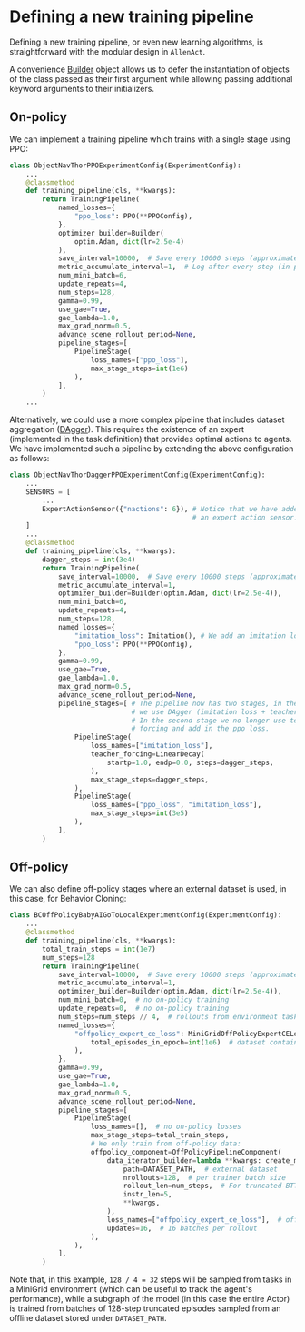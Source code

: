 # Defining a new training pipeline

Defining a new training pipeline, or even new learning algorithms, is straightforward with the modular design in
`AllenAct`.

A convenience [Builder](/api/utils/experiment_utils#builder) object allows us to defer the instantiation
of objects of the class passed as their first argument while allowing passing additional keyword arguments to their
initializers.

## On-policy

We can implement a training pipeline which trains with a single stage using PPO:
```python
class ObjectNavThorPPOExperimentConfig(ExperimentConfig):
    ...
    @classmethod
    def training_pipeline(cls, **kwargs):
        return TrainingPipeline(
            named_losses={
                "ppo_loss": PPO(**PPOConfig),
            },
            optimizer_builder=Builder(
                optim.Adam, dict(lr=2.5e-4)
            ),
            save_interval=10000,  # Save every 10000 steps (approximately)
            metric_accumulate_interval=1,  # Log after every step (in practice after every rollout)
            num_mini_batch=6,
            update_repeats=4,
            num_steps=128,
            gamma=0.99,
            use_gae=True,
            gae_lambda=1.0,
            max_grad_norm=0.5,
            advance_scene_rollout_period=None,
            pipeline_stages=[
                PipelineStage(
                    loss_names=["ppo_loss"],
                    max_stage_steps=int(1e6)
                ),
            ],
        )
    ...
```

Alternatively, we could use a more complex pipeline that includes dataset aggregation
([DAgger](https://www.cs.cmu.edu/~sross1/publications/Ross-AIStats11-NoRegret.pdf)). This requires the existence of an
expert (implemented in the task definition) that provides optimal actions to agents. We have implemented such a 
pipeline by extending the above configuration as follows:
```python
class ObjectNavThorDaggerPPOExperimentConfig(ExperimentConfig):
    ...
    SENSORS = [
        ...
        ExpertActionSensor({"nactions": 6}), # Notice that we have added
                                             # an expert action sensor.
    ]
    ...
    @classmethod
    def training_pipeline(cls, **kwargs):
        dagger_steps = int(3e4)
        return TrainingPipeline(
            save_interval=10000,  # Save every 10000 steps (approximately)
            metric_accumulate_interval=1,
            optimizer_builder=Builder(optim.Adam, dict(lr=2.5e-4)),
            num_mini_batch=6,
            update_repeats=4,
            num_steps=128,
            named_losses={
                "imitation_loss": Imitation(), # We add an imitation loss.
                "ppo_loss": PPO(**PPOConfig),
            },
            gamma=0.99,
            use_gae=True,
            gae_lambda=1.0,
            max_grad_norm=0.5,
            advance_scene_rollout_period=None,
            pipeline_stages=[ # The pipeline now has two stages, in the first
                              # we use DAgger (imitation loss + teacher forcing).
                              # In the second stage we no longer use teacher
                              # forcing and add in the ppo loss.
                PipelineStage(
                    loss_names=["imitation_loss"],
                    teacher_forcing=LinearDecay(
                        startp=1.0, endp=0.0, steps=dagger_steps,
                    ),
                    max_stage_steps=dagger_steps,
                ),
                PipelineStage(
                    loss_names=["ppo_loss", "imitation_loss"],
                    max_stage_steps=int(3e5)
                ),
            ],
        )
``` 

## Off-policy

We can also define off-policy stages where an external dataset is used, in this case, for Behavior Cloning: 

```python
class BCOffPolicyBabyAIGoToLocalExperimentConfig(ExperimentConfig):
    ...
    @classmethod
    def training_pipeline(cls, **kwargs):
        total_train_steps = int(1e7)
        num_steps=128
        return TrainingPipeline(
            save_interval=10000,  # Save every 10000 steps (approximately)
            metric_accumulate_interval=1,
            optimizer_builder=Builder(optim.Adam, dict(lr=2.5e-4)),
            num_mini_batch=0,  # no on-policy training
            update_repeats=0,  # no on-policy training
            num_steps=num_steps // 4,  # rollouts from environment tasks
            named_losses={
                "offpolicy_expert_ce_loss": MiniGridOffPolicyExpertCELoss(
                    total_episodes_in_epoch=int(1e6)  # dataset contains 1M episodes
                ),
            },
            gamma=0.99,
            use_gae=True,
            gae_lambda=1.0,
            max_grad_norm=0.5,
            advance_scene_rollout_period=None,
            pipeline_stages=[
                PipelineStage(
                    loss_names=[],  # no on-policy losses
                    max_stage_steps=total_train_steps,
                    # We only train from off-policy data:
                    offpolicy_component=OffPolicyPipelineComponent(
                        data_iterator_builder=lambda **kwargs: create_minigrid_offpolicy_data_iterator(
                            path=DATASET_PATH,  # external dataset
                            nrollouts=128,  # per trainer batch size
                            rollout_len=num_steps,  # For truncated-BTT
                            instr_len=5,
                            **kwargs,
                        ),
                        loss_names=["offpolicy_expert_ce_loss"],  # off-policy losses
                        updates=16,  # 16 batches per rollout
                    ),
                ),
            ],
        )
```

Note that, in this example, `128 / 4 = 32` steps will be sampled from tasks in a MiniGrid environment (which can be
useful to track the agent's performance), while a subgraph of the model (in this case the entire Actor) is
trained from batches of 128-step truncated episodes sampled from an offline dataset stored under `DATASET_PATH`.
